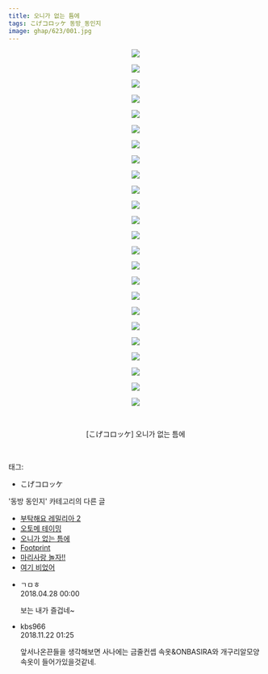 ```yaml
---
title: 오니가 없는 틈에
tags: こげコロッケ 동방_동인지
image: ghap/623/001.jpg
---
```

<div class="article">
<p style="text-align: center; clear: none; float: none;"><img src="{{ site.nasurl }}/ghap/623/001.jpg"/></p>
<p style="text-align: center; clear: none; float: none;"><img src="{{ site.nasurl }}/ghap/623/002.jpg"/></p>
<p style="text-align: center; clear: none; float: none;"><img src="{{ site.nasurl }}/ghap/623/003.jpg"/></p>
<p style="text-align: center; clear: none; float: none;"><img src="{{ site.nasurl }}/ghap/623/004.jpg"/></p>
<p style="text-align: center; clear: none; float: none;"><img src="{{ site.nasurl }}/ghap/623/005.jpg"/></p>
<p style="text-align: center; clear: none; float: none;"><img src="{{ site.nasurl }}/ghap/623/006.jpg"/></p>
<p style="text-align: center; clear: none; float: none;"><img src="{{ site.nasurl }}/ghap/623/007.jpg"/></p>
<p style="text-align: center; clear: none; float: none;"><img src="{{ site.nasurl }}/ghap/623/008.jpg"/></p>
<p style="text-align: center; clear: none; float: none;"><img src="{{ site.nasurl }}/ghap/623/009.jpg"/></p>
<p style="text-align: center; clear: none; float: none;"><img src="{{ site.nasurl }}/ghap/623/010.jpg"/></p>
<p style="text-align: center; clear: none; float: none;"><img src="{{ site.nasurl }}/ghap/623/011.jpg"/></p>
<p style="text-align: center; clear: none; float: none;"><img src="{{ site.nasurl }}/ghap/623/012.jpg"/></p>
<p style="text-align: center; clear: none; float: none;"><img src="{{ site.nasurl }}/ghap/623/013.jpg"/></p>
<p style="text-align: center; clear: none; float: none;"><img src="{{ site.nasurl }}/ghap/623/014.jpg"/></p>
<p style="text-align: center; clear: none; float: none;"><img src="{{ site.nasurl }}/ghap/623/015.jpg"/></p>
<p style="text-align: center; clear: none; float: none;"><img src="{{ site.nasurl }}/ghap/623/016.jpg"/></p>
<p style="text-align: center; clear: none; float: none;"><img src="{{ site.nasurl }}/ghap/623/017.jpg"/></p>
<p style="text-align: center; clear: none; float: none;"><img src="{{ site.nasurl }}/ghap/623/018.jpg"/></p>
<p style="text-align: center; clear: none; float: none;"><img src="{{ site.nasurl }}/ghap/623/019.jpg"/></p>
<p style="text-align: center; clear: none; float: none;"><img src="{{ site.nasurl }}/ghap/623/020.jpg"/></p>
<p style="text-align: center; clear: none; float: none;"><img src="{{ site.nasurl }}/ghap/623/021.jpg"/></p>
<p style="text-align: center; clear: none; float: none;"><img src="{{ site.nasurl }}/ghap/623/022.jpg"/></p>
<p style="text-align: center; clear: none; float: none;"><img src="{{ site.nasurl }}/ghap/623/023.jpg"/></p>
<p style="text-align: center; clear: none; float: none;"><img src="{{ site.nasurl }}/ghap/623/024.jpg"/></p>
<p style="text-align: center; clear: none; float: none;"><br/></p>
<p style="text-align: center; clear: none; float: none;">[こげコロッケ] 오니가 없는 틈에</p>
<p><br/></p>
</div><div class="tagTrail">
<p>태그: </p>
<ul>
<li>こげコロッケ</li>
</ul>
</div><div class="another">
<p>'동방 동인지' 카테고리의 다른 글</p>
<ul>
<li><a href="/2016-07-01-ghap_625">부탁해요 레밀리아 2</a></li>
<li><a href="/2016-07-01-ghap_624">오토메 테이밍</a></li>
<li><a href="/2016-07-01-ghap_623">오니가 없는 틈에</a></li>
<li><a href="/2016-07-01-ghap_622">Footprint</a></li>
<li><a href="/2016-07-01-ghap_621">마리사랑 놀자!!</a></li>
<li><a href="/2016-07-01-ghap_619">여기 비었어</a></li>
</ul>
</div><div class="cb_module cb_fluid">
<div class="cb_wrt cb_profile">
<div class="comment">
<ul>
<li class="cb_thumb_off" id="comment15246334">
<div class="cb_comment_area">
<div class="cb_info_area">
<div class="cb_section">
<span class="cb_nick_name">ㄱㅁㅎ</span>
</div>
<div class="cb_section">
<span class="cb_date">2018.04.28 00:00 </span>
</div>
</div>
<div class="cb_dsc_comment">
<p class="cb_dsc">
											보는 내가 즐겁네~
										</p>
</div>
</div></li>
<li class="cb_thumb_off" id="comment15376476">
<div class="cb_comment_area">
<div class="cb_info_area">
<div class="cb_section">
<span class="cb_nick_name">kbs966</span>
</div>
<div class="cb_section">
<span class="cb_date">2018.11.22 01:25 </span>
</div>
</div>
<div class="cb_dsc_comment">
<p class="cb_dsc">
											앞서나온끈들을 생각해보면 사나에는 금줄컨셉 속옷&amp;ONBASIRA와 개구리알모양 속옷이 들어가있을것같네.
										</p>
</div>
</div></li>
</ul>
</div>
</div><!-- commentList close -->
</div>